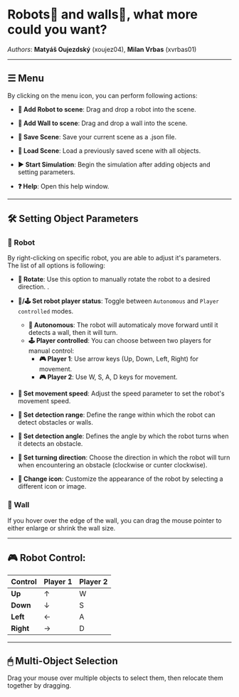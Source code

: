 # **Robots🤖 and walls🧱, what more could you want?**

*Authors*: **Matyáš Oujezdský** (xoujez04), **Milan Vrbas** (xvrbas01)

---

## **☰ Menu**
By clicking on the menu icon, you can perform following actions:

- **🤖 Add Robot to scene**: Drag and drop a robot into the scene.
  
- **🧱 Add Wall to scene**: Drag and drop a wall into the scene.

- **💾 Save Scene**: Save your current scene as a .json file.

- **📂 Load Scene**: Load a previously saved scene with all objects.

- **▶️ Start Simulation**: Begin the simulation after adding objects and setting parameters.

- **❓ Help**: Open this help window.

---

## **🛠 Setting Object Parameters**
### **🤖 Robot**
By right-clicking on specific robot, you are able to adjust it's parameters. The list of all options is following:
- **🔄 Rotate**: Use this option to manually rotate the robot to a desired direction.
.
- **🤖/🕹 Set robot player status**: Toggle between `Autonomous` and `Player controlled` modes.
    - **🤖 Autonomous**: The robot will automaticaly move forward until it detects a wall, then it will turn.
    - **🕹 Player controlled**: You can choose between two players for manual control:
      - **🎮 Player 1**: Use arrow keys (Up, Down, Left, Right) for movement.
      - **🎮 Player 2**: Use W, S, A, D keys for movement.

- **🚀 Set movement speed**: Adjust the speed parameter to set the robot's movement speed.

- **📏 Set detection range**: Define the range within which the robot can detect obstacles or walls.

- **📐 Set detection angle**: Defines the angle by which the robot turns when it detects an obstacle.

- **🔀 Set turning direction**: Choose the direction in which the robot will turn when encountering an obstacle (clockwise or cunter clockwise).

- **🎨 Change icon**: Customize the appearance of the robot by selecting a different icon or image.

### **🧱 Wall**
If you hover over the edge of the wall, you can drag the mouse pointer to either enlarge or shrink the wall size.

---

## **🎮 Robot Control:**
| Control     | Player 1 | Player 2  |
|-------------|----------|-----------|
| **Up**      | ↑        | W         |
| **Down**    | ↓        | S         |
| **Left**    | ←        | A         |
| **Right**   | →        | D         |

---

## 🖱 **Multi-Object Selection**
Drag your mouse over multiple objects to select them, then relocate them together by dragging.